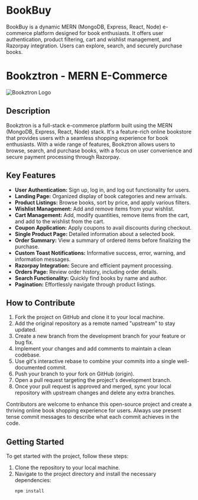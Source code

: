 # BookBuy
BookBuy is a dynamic MERN (MongoDB, Express, React, Node) e-commerce platform designed for book enthusiasts. It offers user authentication, product filtering, cart and wishlist management, and Razorpay integration. Users can explore, search, and securely purchase books.
# Bookztron - MERN E-Commerce

![Bookztron Logo](link_to_your_logo.png)

## Description

Bookztron is a full-stack e-commerce platform built using the MERN (MongoDB, Express, React, Node) stack. It's a feature-rich online bookstore that provides users with a seamless shopping experience for book enthusiasts. With a wide range of features, Bookztron allows users to browse, search, and purchase books, with a focus on user convenience and secure payment processing through Razorpay.

## Key Features

- **User Authentication:** Sign up, log in, and log out functionality for users.
- **Landing Page:** Organized display of book categories and new arrivals.
- **Product Listings:** Browse books, sort by price, and apply various filters.
- **Wishlist Management:** Add and remove items from your wishlist.
- **Cart Management:** Add, modify quantities, remove items from the cart, and add to the wishlist from the cart.
- **Coupon Application:** Apply coupons to avail discounts during checkout.
- **Single Product Page:** Detailed information about a selected book.
- **Order Summary:** View a summary of ordered items before finalizing the purchase.
- **Custom Toast Notifications:** Informative success, error, warning, and information messages.
- **Razorpay Integration:** Secure and efficient payment processing.
- **Orders Page:** Review order history, including order details.
- **Search Functionality:** Quickly find books by name and author.
- **Pagination:** Effortlessly navigate through product listings.

## How to Contribute

1. Fork the project on GitHub and clone it to your local machine.
2. Add the original repository as a remote named "upstream" to stay updated.
3. Create a new branch from the development branch for your feature or bug fix.
4. Implement your changes and add comments to maintain a clean codebase.
5. Use git's interactive rebase to combine your commits into a single well-documented commit.
6. Push your branch to your fork on GitHub (origin).
7. Open a pull request targeting the project's development branch.
8. Once your pull request is approved and merged, sync your local repository with upstream changes and delete any extra branches.

Contributors are welcome to enhance this open-source project and create a thriving online book shopping experience for users. Always use present tense commit messages to describe what each commit achieves in the code.

## Getting Started

To get started with the project, follow these steps:

1. Clone the repository to your local machine.
2. Navigate to the project directory and install the necessary dependencies:
   ```sh
   npm install

